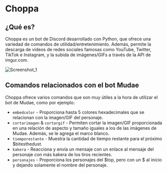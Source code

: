 # Choppa
## ¿Qué es?
Choppa es un bot de Discord desarrollado con Python, que ofrece una variedad de comandos de utilidad/entretenimiento. Además, permite la descarga de videos de redes sociales famosas como YouTube, Twitter, TikTok e Instagram, y la subida de imágenes/GIFs a través de la API de imgur.com.

![Screenshot_1](https://github.com/user-attachments/assets/4103e60b-8fcd-411c-a27a-5cc796a7df55)

## Comandos relacionados con el bot Mudae
Choppa ofrece varios comandos que son muy útiles a la hora de utilizar el bot de Mudae, como por ejemplo:
- `embedcolor` - Proporciona hasta 5 colores hexadecimales que se relacionan con la imagen/GIF del personaje.
- `cortarimagen` & `cortargif` - Permiten cortar la imagen/GIF proporcionada en una relación de aspecto y tamaño iguales a los de las imágenes de Mudae. Además, se le agrega el marco blanco.
- `tiemporestante` - Muestra la cantidad de tiempo restante para el próximo $bitesthedust.
- `kakera` - Reacciona y envía un mensaje con un enlace al mensaje del personaje con más kakera de los tiros recientes.
- `personajes` - Proporciona los personajes del $top, pero con un $ al inicio y dejando solamente el nombre del personaje.

